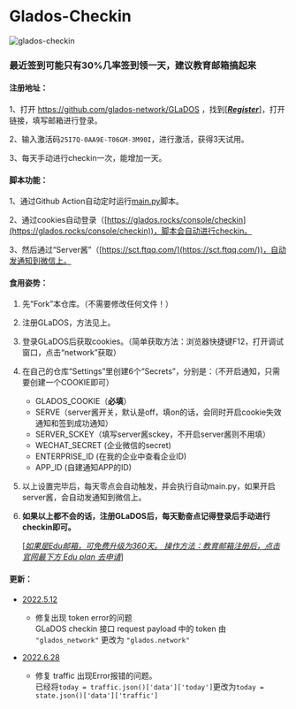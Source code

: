 # Glados-Checkin
![glados-checkin](https://github.com/hbstarjason/glados-checkin/workflows/glados-checkin/badge.svg)

### **最近签到可能只有30%几率签到领一天，建议教育邮箱搞起来**

#### 注册地址：

1、打开 https://github.com/glados-network/GLaDOS ，找到[<u>***Register***</u>]，打开链接，填写邮箱进行登录。

2、输入激活码`25I7Q-0AA9E-T06GM-3M90I`，进行激活，获得3天试用。

3、每天手动进行checkin一次，能增加一天。



#### 脚本功能：

1、通过Github Action自动定时运行[main.py](https://github.com/AAANSU/glados-checkin/edit/master/main.py)脚本。

2、通过cookies自动登录（[https://glados.rocks/console/checkin](https://glados.rocks/console/checkin))，脚本会自动进行checkin。

3、然后通过“Server酱”（[https://sct.ftqq.com/](https://sct.ftqq.com/))，自动发通知到微信上。



#### 食用姿势：

1. 先“Fork”本仓库。（不需要修改任何文件！）

2. 注册GLaDOS，方法见上。

3. 登录GLaDOS后获取cookies。（简单获取方法：浏览器快捷键F12，打开调试窗口，点击“network”获取）

4. 在自己的仓库“Settings”里创建6个“Secrets”，分别是：（不开启通知，只需要创建一个COOKIE即可）

   - GLADOS_COOKIE（**必填**）
   - SERVE（server酱开关，默认是off，填on的话，会同时开启cookie失效通知和签到成功通知）
   - SERVER_SCKEY（填写server酱sckey，不开启server酱则不用填）
   - WECHAT_SECRET (企业微信的secret)
   - ENTERPRISE_ID (在我的企业中查看企业ID)
   - APP_ID (自建通知APP的ID)

5. 以上设置完毕后，每天零点会自动触发，并会执行自动main.py，如果开启server酱，会自动发通知到微信上。

6. **如果以上都不会的话，注册GLaDOS后，每天勤奋点记得登录后手动进行checkin即可。**

   [*<u>如果是Edu邮箱，可免费升级为360天。 操作方法：教育邮箱注册后，点击官网最下方 Edu plan 去申请</u>*]
   
#### 更新：  

   - [2022.5.12](https://github.com/AAANSU/glados-checkin/edit/master/README.md)  

      - 修复出现 token error的问题   
       GLaDOS checkin 接口 request payload 中的 token 由 `"glados_network"` 更改为 `"glados.network"`

   - [2022.6.28](https://github.com/AAANSU/glados-checkin/edit/master/README.md)   
      - 修复 traffic 出现Error报错的问题。  
       已经将`today = traffic.json()['data']['today']`更改为`today = state.json()['data']['traffic']`

